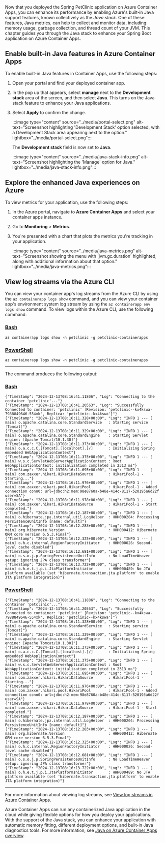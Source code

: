 Now that you deployed the Spring PetClinic application on Azure Container Apps, you can enhance its performance by enabling Azure's built-in Java support features, known collectively as the *Java stack*. One of these features, Java metrics, can help to collect and monitor data, including memory usage, garbage collection, and thread count of your JVM. This chapter guides you through the Java stack to enhance your Spring Boot application on Azure Container Apps.

## Enable built-in Java features in Azure Container Apps

To enable built-in Java features in Container Apps, use the following steps:

1. Open your portal and find your deployed container app.
1. In the pop up that appears, select **manage** next to the **Development stack** area of the screen, and then select **Java**. This turns on the Java stack feature to enhance your Java applications.
1. Select **Apply** to confirm the change.

    :::image type="content" source="../media/portal-select.png" alt-text="Screenshot highlighting 'Development Stack' option selected, with a Development Stack area appearing next to the option." lightbox="../media/portal-select.png":::

    The **Development stack** field is now set to **Java**.

    :::image type="content" source="../media/java-stack-info.png" alt-text="Screenshot highlighting the 'Manage' option for Java." lightbox="../media/java-stack-info.png":::

## Explore the enhanced Java experiences on Azure

To view metrics for your application, use the following steps:

1. In the Azure portal, navigate to **Azure Container Apps** and select your container apps instance.
1. Go to **Monitoring** > **Metrics**.
1. You're presented with a chart that plots the metrics you're tracking in your application.

    :::image type="content" source="../media/java-metrics.png" alt-text="Screenshot showing the menu with 'jvm.gc.duration' highlighted, along with additional information about that option." lightbox="../media/java-metrics.png":::

## View log streams via the Azure CLI

You can view your container app's log streams from the Azure CLI by using the `az containerapp logs show` command, and you can view your container app's environment system log stream by using the `az containerapp env logs show` command. To view logs within the Azure CLI, use the following command:

### [Bash](#tab/bash)

```azurecli
az containerapp logs show -n petclinic -g petclinic-containerapps
```

### [PowerShell](#tab/powershell)

```azurepowershell
az containerapp logs show -n petclinic -g petclinic-containerapps
```

---

The command produces the following output:

### [Bash](#tab/bash)

```output
{"TimeStamp": "2024-12-13T08:16:41.11806", "Log": "Connecting to the container 'petclinic'..."}
{"TimeStamp": "2024-12-13T08:16:41.20563", "Log": "Successfully Connected to container: 'petclinic' [Revision: 'petclinic--kx4kswa-7988849646-554xk', Replica: 'petclinic--kx4kswa']"}
{"TimeStamp": "2024-12-13T08:16:11.328+00:00", "Log": "INFO 1 --- [           main] o.apache.catalina.core.StandardService   : Starting service [Tomcat]"}
{"TimeStamp": "2024-12-13T08:16:11.329+00:00", "Log": "INFO 1 --- [           main] o.apache.catalina.core.StandardEngine    : Starting Servlet engine: [Apache Tomcat/10.1.30]"}
{"TimeStamp": "2024-12-13T08:16:11.373+00:00", "Log": "INFO 1 --- [           main] o.a.c.c.C.[Tomcat].[localhost].[/]       : Initializing Spring embedded WebApplicationContext"}
{"TimeStamp": "2024-12-13T08:16:11.375+00:00", "Log": "INFO 1 --- [           main] w.s.c.ServletWebServerApplicationContext : Root WebApplicationContext: initialization completed in 2313 ms"}
{"TimeStamp": "2024-12-13T08:16:11.695+00:00", "Log": "INFO 1 --- [           main] com.zaxxer.hikari.HikariDataSource       : HikariPool-1 - Starting..."}
{"TimeStamp": "2024-12-13T08:16:11.976+00:00", "Log": "INFO 1 --- [           main] com.zaxxer.hikari.pool.HikariPool        : HikariPool-1 - Added connection conn0: url=jdbc:h2:mem:98e8760a-b48e-414c-8117-520195a6d22f user=SA"}
{"TimeStamp": "2024-12-13T08:16:11.978+00:00", "Log": "INFO 1 --- [           main] com.zaxxer.hikari.HikariDataSource       : HikariPool-1 - Start completed."}
{"TimeStamp": "2024-12-13T08:16:12.187+00:00", "Log": "INFO 1 --- [           main] o.hibernate.jpa.internal.util.LogHelper  : HHH000204: Processing PersistenceUnitInfo [name: default]"}
{"TimeStamp": "2024-12-13T08:16:12.283+00:00", "Log": "INFO 1 --- [           main] org.hibernate.Version                    : HHH000412: Hibernate ORM core version 6.5.3.Final"}
{"TimeStamp": "2024-12-13T08:16:12.325+00:00", "Log": "INFO 1 --- [           main] o.h.c.internal.RegionFactoryInitiator    : HHH000026: Second-level cache disabled"}
{"TimeStamp": "2024-12-13T08:16:12.681+00:00", "Log": "INFO 1 --- [           main] o.s.o.j.p.SpringPersistenceUnitInfo      : No LoadTimeWeaver setup: ignoring JPA class transformer"}
{"TimeStamp": "2024-12-13T08:16:13.722+00:00", "Log": "INFO 1 --- [           main] o.h.e.t.j.p.i.JtaPlatformInitiator       : HHH000489: No JTA platform available (set 'hibernate.transaction.jta.platform' to enable JTA platform integration)"}
```

### [PowerShell](#tab/powershell)

```output
{"TimeStamp": "2024-12-13T08:16:41.11806", "Log": "Connecting to the container 'petclinic'..."}
{"TimeStamp": "2024-12-13T08:16:41.20563", "Log": "Successfully Connected to container: 'petclinic' [Revision: 'petclinic--kx4kswa-7988849646-554xk', Replica: 'petclinic--kx4kswa']"}
{"TimeStamp": "2024-12-13T08:16:11.328+00:00", "Log": "INFO 1 --- [           main] o.apache.catalina.core.StandardService   : Starting service [Tomcat]"}
{"TimeStamp": "2024-12-13T08:16:11.329+00:00", "Log": "INFO 1 --- [           main] o.apache.catalina.core.StandardEngine    : Starting Servlet engine: [Apache Tomcat/10.1.30]"}
{"TimeStamp": "2024-12-13T08:16:11.373+00:00", "Log": "INFO 1 --- [           main] o.a.c.c.C.[Tomcat].[localhost].[/]       : Initializing Spring embedded WebApplicationContext"}
{"TimeStamp": "2024-12-13T08:16:11.375+00:00", "Log": "INFO 1 --- [           main] w.s.c.ServletWebServerApplicationContext : Root WebApplicationContext: initialization completed in 2313 ms"}
{"TimeStamp": "2024-12-13T08:16:11.695+00:00", "Log": "INFO 1 --- [           main] com.zaxxer.hikari.HikariDataSource       : HikariPool-1 - Starting..."}
{"TimeStamp": "2024-12-13T08:16:11.976+00:00", "Log": "INFO 1 --- [           main] com.zaxxer.hikari.pool.HikariPool        : HikariPool-1 - Added connection conn0: url=jdbc:h2:mem:98e8760a-b48e-414c-8117-520195a6d22f user=SA"}
{"TimeStamp": "2024-12-13T08:16:11.978+00:00", "Log": "INFO 1 --- [           main] com.zaxxer.hikari.HikariDataSource       : HikariPool-1 - Start completed."}
{"TimeStamp": "2024-12-13T08:16:12.187+00:00", "Log": "INFO 1 --- [           main] o.hibernate.jpa.internal.util.LogHelper  : HHH000204: Processing PersistenceUnitInfo [name: default]"}
{"TimeStamp": "2024-12-13T08:16:12.283+00:00", "Log": "INFO 1 --- [           main] org.hibernate.Version                    : HHH000412: Hibernate ORM core version 6.5.3.Final"}
{"TimeStamp": "2024-12-13T08:16:12.325+00:00", "Log": "INFO 1 --- [           main] o.h.c.internal.RegionFactoryInitiator    : HHH000026: Second-level cache disabled"}
{"TimeStamp": "2024-12-13T08:16:12.681+00:00", "Log": "INFO 1 --- [           main] o.s.o.j.p.SpringPersistenceUnitInfo      : No LoadTimeWeaver setup: ignoring JPA class transformer"}
{"TimeStamp": "2024-12-13T08:16:13.722+00:00", "Log": "INFO 1 --- [           main] o.h.e.t.j.p.i.JtaPlatformInitiator       : HHH000489: No JTA platform available (set 'hibernate.transaction.jta.platform' to enable JTA platform integration)"}
```

---

For more information about viewing log streams, see [View log streams in Azure Container Apps](/azure/container-apps/log-streaming).

Azure Container Apps can run any containerized Java application in the cloud while giving flexible options for how you deploy your applications. With the support of the Java stack, you can enhance your application with automatic memory fitting, different deployment options, and built-in Java diagnostics tools. For more information, see [Java on Azure Container Apps overview](/azure/container-apps/java-overview).
